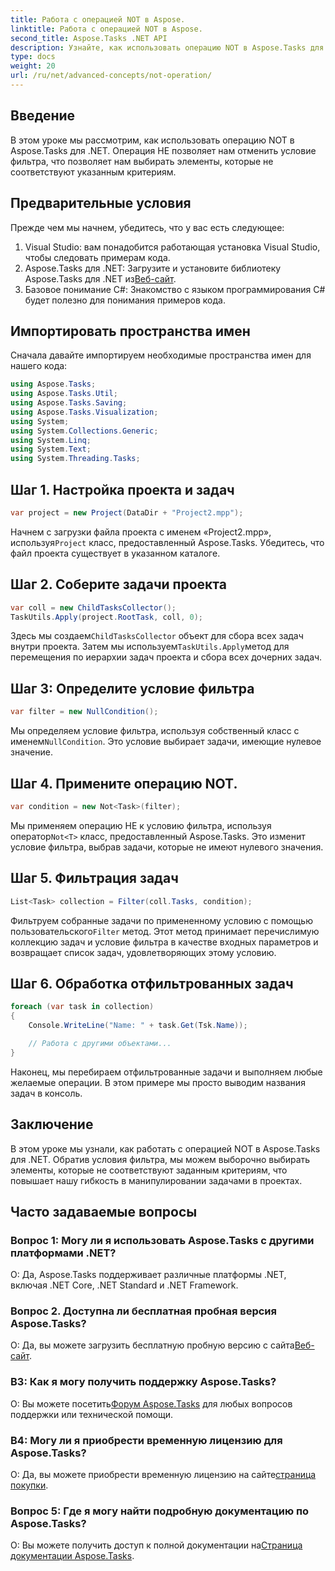 ```yaml
---
title: Работа с операцией NOT в Aspose.
linktitle: Работа с операцией NOT в Aspose.
second_title: Aspose.Tasks .NET API
description: Узнайте, как использовать операцию NOT в Aspose.Tasks для .NET для эффективной фильтрации задач. Расширьте свои возможности управления проектами прямо сейчас.
type: docs
weight: 20
url: /ru/net/advanced-concepts/not-operation/
---
```

## Введение

В этом уроке мы рассмотрим, как использовать операцию NOT в Aspose.Tasks для .NET. Операция НЕ позволяет нам отменить условие фильтра, что позволяет нам выбирать элементы, которые не соответствуют указанным критериям.

## Предварительные условия

Прежде чем мы начнем, убедитесь, что у вас есть следующее:

1. Visual Studio: вам понадобится работающая установка Visual Studio, чтобы следовать примерам кода.
2.  Aspose.Tasks для .NET: Загрузите и установите библиотеку Aspose.Tasks для .NET из[Веб-сайт](https://releases.aspose.com/tasks/net/).
3. Базовое понимание C#: Знакомство с языком программирования C# будет полезно для понимания примеров кода.

## Импортировать пространства имен

Сначала давайте импортируем необходимые пространства имен для нашего кода:

```csharp
using Aspose.Tasks;
using Aspose.Tasks.Util;
using Aspose.Tasks.Saving;
using Aspose.Tasks.Visualization;
using System;
using System.Collections.Generic;
using System.Linq;
using System.Text;
using System.Threading.Tasks;
```

## Шаг 1. Настройка проекта и задач

```csharp
var project = new Project(DataDir + "Project2.mpp");
```

 Начнем с загрузки файла проекта с именем «Project2.mpp», используя`Project` класс, предоставленный Aspose.Tasks. Убедитесь, что файл проекта существует в указанном каталоге.

## Шаг 2. Соберите задачи проекта

```csharp
var coll = new ChildTasksCollector();
TaskUtils.Apply(project.RootTask, coll, 0);
```

 Здесь мы создаем`ChildTasksCollector` объект для сбора всех задач внутри проекта. Затем мы используем`TaskUtils.Apply`метод для перемещения по иерархии задач проекта и сбора всех дочерних задач.

## Шаг 3: Определите условие фильтра

```csharp
var filter = new NullCondition();
```

 Мы определяем условие фильтра, используя собственный класс с именем`NullCondition`. Это условие выбирает задачи, имеющие нулевое значение.

## Шаг 4. Примените операцию NOT.

```csharp
var condition = new Not<Task>(filter);
```

 Мы применяем операцию НЕ к условию фильтра, используя оператор`Not<T>` класс, предоставленный Aspose.Tasks. Это изменит условие фильтра, выбрав задачи, которые не имеют нулевого значения.

## Шаг 5. Фильтрация задач

```csharp
List<Task> collection = Filter(coll.Tasks, condition);
```

 Фильтруем собранные задачи по примененному условию с помощью пользовательского`Filter` метод. Этот метод принимает перечислимую коллекцию задач и условие фильтра в качестве входных параметров и возвращает список задач, удовлетворяющих этому условию.

## Шаг 6. Обработка отфильтрованных задач

```csharp
foreach (var task in collection)
{
    Console.WriteLine("Name: " + task.Get(Tsk.Name));

    // Работа с другими объектами...
}
```

Наконец, мы перебираем отфильтрованные задачи и выполняем любые желаемые операции. В этом примере мы просто выводим названия задач в консоль.

## Заключение

В этом уроке мы узнали, как работать с операцией NOT в Aspose.Tasks для .NET. Обратив условия фильтра, мы можем выборочно выбирать элементы, которые не соответствуют заданным критериям, что повышает нашу гибкость в манипулировании задачами в проектах.

## Часто задаваемые вопросы

### Вопрос 1: Могу ли я использовать Aspose.Tasks с другими платформами .NET?

О: Да, Aspose.Tasks поддерживает различные платформы .NET, включая .NET Core, .NET Standard и .NET Framework.

### Вопрос 2. Доступна ли бесплатная пробная версия Aspose.Tasks?

 О: Да, вы можете загрузить бесплатную пробную версию с сайта[Веб-сайт](https://releases.aspose.com/).

### В3: Как я могу получить поддержку Aspose.Tasks?

 О: Вы можете посетить[Форум Aspose.Tasks](https://forum.aspose.com/c/tasks/15) для любых вопросов поддержки или технической помощи.

### В4: Могу ли я приобрести временную лицензию для Aspose.Tasks?

 О: Да, вы можете приобрести временную лицензию на сайте[страница покупки](https://purchase.aspose.com/temporary-license/).

### Вопрос 5: Где я могу найти подробную документацию по Aspose.Tasks?

 О: Вы можете получить доступ к полной документации на[Страница документации Aspose.Tasks](https://reference.aspose.com/tasks/net/).